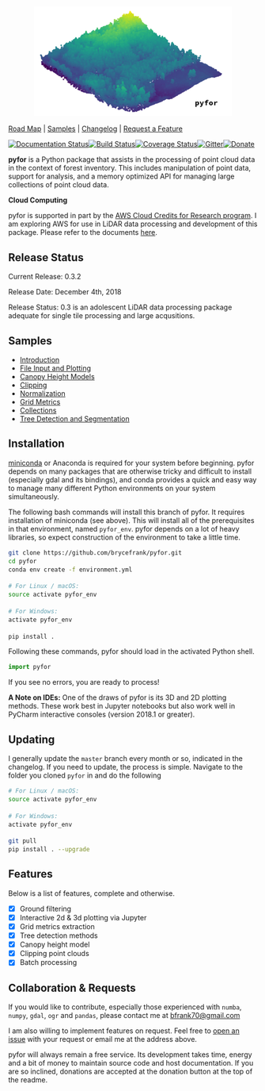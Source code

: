 <p align="center">
  <img src="docs/tile.png" width="400">
</p>

[Road Map](https://github.com/brycefrank/pyfor/projects/12) | [Samples](https://github.com/brycefrank/pyfor_manual/tree/master/notebooks) | [Changelog](https://github.com/brycefrank/pyfor/blob/master/CHANGELOG.md) | [Request a Feature](https://github.com/brycefrank/pyfor/issues/new)

[![Documentation Status](https://readthedocs.org/projects/pyfor/badge/?version=latest)](http://brycefrank.com/pyfor)[![Build Status](https://travis-ci.org/brycefrank/pyfor.svg?branch=master)](https://travis-ci.org/brycefrank/pyfor)[![Coverage Status](https://coveralls.io/repos/github/brycefrank/pyfor/badge.svg?branch=master)](https://coveralls.io/github/brycefrank/pyfor?branch=master)[![Gitter](https://img.shields.io/badge/gitter-join%20chat%20%E2%86%92-brightgreen.svg)](https://gitter.im/pyfor-gh/Lobby?source=orgpage)[![Donate](https://img.shields.io/badge/Donate-PayPal-green.svg)](https://www.paypal.com/cgi-bin/webscr?cmd=_donations&business=6VGXC3S5RVSPN&lc=US&item_name=Bryce%20Frank&currency_code=USD&bn=PP%2dDonationsBF%3abtn_donate_SM%2egif%3aNonHosted)

**pyfor** is a Python package that assists in the processing of point cloud data in the context of forest inventory. 
This includes manipulation of point data, support for analysis, and a
memory optimized API for managing large collections of point cloud data.

**Cloud Computing**

pyfor is supported in part by the [AWS Cloud Credits for Research program](https://aws.amazon.com/research-credits/). I am exploring AWS for use in LiDAR data processing and development of this package. Please refer to the documents [here](http://brycefrank.com/cloud_computing_main).

## Release Status

Current Release: 0.3.2

Release Date: December 4th, 2018

Release Status: 0.3 is an adolescent LiDAR data processing package adequate for single tile processing and large acqusitions.

## Samples

- [Introduction](https://github.com/brycefrank/pyfor_manual/tree/master/notebooks/1-Introduction.ipynb)
- [File Input and Plotting](https://github.com/brycefrank/pyfor_manual/tree/master/notebooks/2-ImportsExports.ipynb)
- [Canopy Height Models](https://github.com/brycefrank/pyfor_manual/tree/master/notebooks/3-CanopyHeightModel.ipynb)
- [Clipping](https://github.com/brycefrank/pyfor_manual/tree/master/notebooks/4-Clipping.ipynb)
- [Normalization](https://github.com/brycefrank/pyfor_manual/tree/master/notebooks/5-Normalization.ipynb)
- [Grid Metrics](https://github.com/brycefrank/pyfor_manual/tree/master/notebooks/6-GridMetrics.ipynb)
- [Collections](https://github.com/brycefrank/pyfor_manual/tree/master/notebooks/7-Collections.ipynb)
- [Tree Detection and Segmentation](https://github.com/brycefrank/pyfor_manual/tree/master/notebooks/8-DetectionSegmentation.ipynb)

## Installation

[miniconda](https://conda.io/miniconda.html) or Anaconda is required for your system before beginning. pyfor depends on many packages that are otherwise tricky and difficult to install (especially gdal and its bindings), and conda provides a quick and easy way to manage many different Python environments on your system simultaneously.

The following bash commands will install this branch of pyfor. It requires installation of miniconda (see above). This will install all of the prerequisites in that environment, named `pyfor_env`. pyfor depends on a lot of heavy libraries, so expect construction of the environment to take a little time.

```bash
git clone https://github.com/brycefrank/pyfor.git
cd pyfor
conda env create -f environment.yml

# For Linux / macOS:
source activate pyfor_env

# For Windows:
activate pyfor_env

pip install .
```

Following these commands, pyfor should load in the activated Python shell.

```python
import pyfor
```

If you see no errors, you are ready to process!

**A Note on IDEs:** One of the draws of pyfor is its 3D and 2D plotting methods. These work best in Jupyter notebooks but also work well in PyCharm interactive consoles (version 2018.1 or greater).

## Updating

I generally update the `master` branch every month or so, indicated in the changelog. If you need to update, the process is simple. Navigate to the folder you cloned `pyfor` in and do the following

```bash
# For Linux / macOS:
source activate pyfor_env

# For Windows:
activate pyfor_env

git pull
pip install . --upgrade
```

## Features

Below is a list of features, complete and otherwise.

- [X] Ground filtering
- [X] Interactive 2d & 3d plotting via Jupyter
- [X] Grid metrics extraction
- [X] Tree detection methods
- [X] Canopy height model
- [X] Clipping point clouds
- [X] Batch processing

## Collaboration & Requests

If you would like to contribute, especially those experienced with `numba`, `numpy`, `gdal`, `ogr` and `pandas`, please contact me at bfrank70@gmail.com 

I am also willing to implement features on request. Feel free to [open an issue](https://github.com/brycefrank/pyfor/issues) with your request or email me at the address above.

pyfor will always remain a free service. Its development takes time, energy and a bit of money to maintain source code and host documentation. If you are so inclined, donations are accepted at the donation button at the top of the readme.

